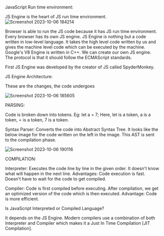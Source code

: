 JavaScript Run time environment:

JS Engine is the heart of JS run time environment.
![Screenshot 2023-10-06 184214](https://github.com/Gayathri229/JavaScript/assets/60467364/f7caddf0-9203-4e6d-9566-9eb4ad947783)

Browser is able to run the JS code because it has JS run time environment. Every browser has its own JS engine. 
JS Engine is nothing but a code written in low-level language. It takes the high level code written by us and gives the machine level code which can be executed by the machine. Google's V8 Engine is written in C++.
We can create our own JS engine. The protocol is that it should follow the ECMAScript standards. 

First JS Engine was developed by the creator of JS called SpyderMonkey.


JS Engine Architecture:

These are the changes, the code undergoes

![Screenshot 2023-10-06 185605](https://github.com/Gayathri229/JavaScript/assets/60467364/f67bc1bb-343d-4173-a8e2-ddc9813988a8)


PARSING:

Code is broken down into tokens. Eg: let a = 7;
Here, let is a token, a is a token, = is a token, 7 is a token.

Syntax Parser: Converts the code into Abstract Syntax Tree. It looks like the below image for the code written on the left in the image. This AST is sent to the compilation phase.

![Screenshot 2023-10-06 190116](https://github.com/Gayathri229/JavaScript/assets/60467364/87d4c581-55f1-428c-ac3c-e830bc3a04f6)


COMPILATION:

Interpreter: Executes the code line by line in the given order. It doesn't know what will happen in the next line.
Advantages: Code execution is fast. Doesn't have to wait for the code to get compiled.

Compiler: Code is first compiled before executing. After compilation, we get an optimized version of the code which is then executed.
Advantage: Code is more efficient.

Is JavaScript Interpreted or Compiled Language?

It depends on the JS Engine. Modern compilers use a combination of both Interpreter and Compiler which makes it a Just In Time Compilation [JIT Compilation].
